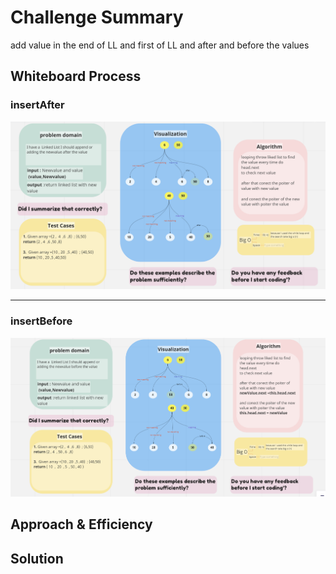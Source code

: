 # Challenge Summary
add value in the end of LL and first of LL and after and before the values


## Whiteboard Process

### insertAfter

![insertAfter](./asset/after.png)

---
### insertBefore
![insertBefore](./asset/before.png)



## Approach & Efficiency
<!-- What approach did you take? Why? What is the Big O space/time for this approach? -->

## Solution
<!-- Show how to run your code, and examples of it in action -->